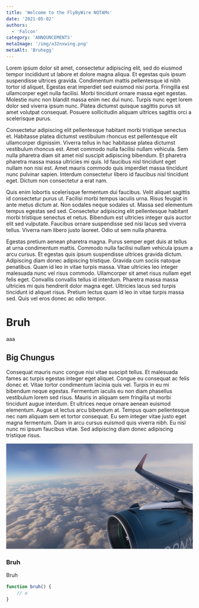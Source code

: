 ```yaml
---
title: 'Welcome to the FlyByWire NOTAMs'
date: '2021-05-02'
authors:
  - 'Falcon'
category: 'ANNOUNCEMENTS'
metaImage: '/img/a32nxwing.png'
metaAlt: 'Bruhegg'
---
```


Lorem ipsum dolor sit amet, consectetur adipiscing elit, sed do eiusmod tempor incididunt ut labore et dolore magna aliqua. Et egestas quis ipsum suspendisse ultrices gravida. Condimentum mattis pellentesque id nibh tortor id aliquet. Egestas erat imperdiet sed euismod nisi porta. Fringilla est ullamcorper eget nulla facilisi. Morbi tincidunt ornare massa eget egestas. Molestie nunc non blandit massa enim nec dui nunc. Turpis nunc eget lorem dolor sed viverra ipsum nunc. Platea dictumst quisque sagittis purus sit amet volutpat consequat. Posuere sollicitudin aliquam ultrices sagittis orci a scelerisque purus.

Consectetur adipiscing elit pellentesque habitant morbi tristique senectus et. Habitasse platea dictumst vestibulum rhoncus est pellentesque elit ullamcorper dignissim. Viverra tellus in hac habitasse platea dictumst vestibulum rhoncus est. Amet commodo nulla facilisi nullam vehicula. Sem nulla pharetra diam sit amet nisl suscipit adipiscing bibendum. Et pharetra pharetra massa massa ultricies mi quis. Id faucibus nisl tincidunt eget nullam non nisi est. Amet mauris commodo quis imperdiet massa tincidunt nunc pulvinar sapien. Interdum consectetur libero id faucibus nisl tincidunt eget. Dictum non consectetur a erat nam.

Quis enim lobortis scelerisque fermentum dui faucibus. Velit aliquet sagittis id consectetur purus ut. Facilisi morbi tempus iaculis urna. Risus feugiat in ante metus dictum at. Non sodales neque sodales ut. Massa sed elementum tempus egestas sed sed. Consectetur adipiscing elit pellentesque habitant morbi tristique senectus et netus. Bibendum est ultricies integer quis auctor elit sed vulputate. Faucibus ornare suspendisse sed nisi lacus sed viverra tellus. Viverra nam libero justo laoreet. Odio ut sem nulla pharetra.

Egestas pretium aenean pharetra magna. Purus semper eget duis at tellus at urna condimentum mattis. Commodo nulla facilisi nullam vehicula ipsum a arcu cursus. Et egestas quis ipsum suspendisse ultrices gravida dictum. Adipiscing diam donec adipiscing tristique. Gravida cum sociis natoque penatibus. Quam id leo in vitae turpis massa. Vitae ultricies leo integer malesuada nunc vel risus commodo. Ullamcorper sit amet risus nullam eget felis eget. Convallis convallis tellus id interdum. Pharetra massa massa ultricies mi quis hendrerit dolor magna eget. Ultricies lacus sed turpis tincidunt id aliquet risus. Pretium lectus quam id leo in vitae turpis massa sed. Quis vel eros donec ac odio tempor.

# Bruh

aaa

## Big Chungus

Consequat mauris nunc congue nisi vitae suscipit tellus. Et malesuada fames ac turpis egestas integer eget aliquet. Congue eu consequat ac felis donec et. Vitae tortor condimentum lacinia quis vel. Turpis in eu mi bibendum neque egestas. Fermentum iaculis eu non diam phasellus vestibulum lorem sed risus. Mauris in aliquam sem fringilla ut morbi tincidunt augue interdum. Et ultrices neque ornare aenean euismod elementum. Augue ut lectus arcu bibendum at. Tempus quam pellentesque nec nam aliquam sem et tortor consequat. Eu sem integer vitae justo eget magna fermentum. Diam in arcu cursus euismod quis viverra nibh. Eu nisl nunc mi ipsum faucibus vitae. Sed adipiscing diam donec adipiscing tristique risus.

![bruh](/img/a32nxwing.png)

### Bruh

Bruh

```js
function bruh() {
    // a
}
```
